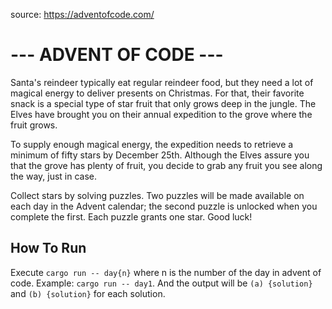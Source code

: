 source: https://adventofcode.com/

# --- ADVENT OF CODE ---
Santa's reindeer typically eat regular reindeer food, but they need a lot of magical energy to deliver presents on Christmas. For that, their favorite snack is a special type of star fruit that only grows deep in the jungle. The Elves have brought you on their annual expedition to the grove where the fruit grows.

To supply enough magical energy, the expedition needs to retrieve a minimum of fifty stars by December 25th. Although the Elves assure you that the grove has plenty of fruit, you decide to grab any fruit you see along the way, just in case.

Collect stars by solving puzzles. Two puzzles will be made available on each day in the Advent calendar; the second puzzle is unlocked when you complete the first. Each puzzle grants one star. Good luck!

## How To Run
Execute `cargo run -- day{n}` where n is the number of the day in advent of code. Example: `cargo run -- day1`. And the output will be `(a) {solution}` and `(b) {solution}` for each solution.



